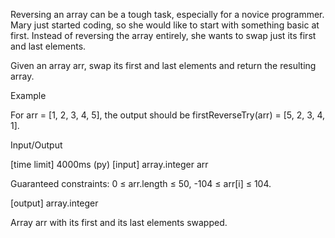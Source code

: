 Reversing an array can be a tough task, especially for a novice programmer. Mary just started coding, so she would like to start with something basic at first. Instead of reversing the array entirely, she wants to swap just its first and last elements.

Given an array arr, swap its first and last elements and return the resulting array.

Example

For arr = [1, 2, 3, 4, 5], the output should be
firstReverseTry(arr) = [5, 2, 3, 4, 1].

Input/Output

[time limit] 4000ms (py)
[input] array.integer arr

Guaranteed constraints:
0 ≤ arr.length ≤ 50,
-104 ≤ arr[i] ≤ 104.

[output] array.integer

Array arr with its first and its last elements swapped.
